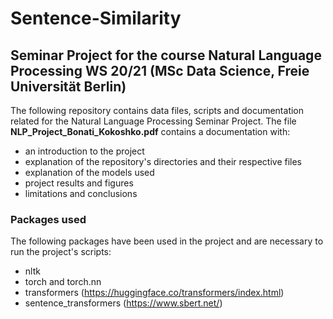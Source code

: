 # Sentence-Similarity
## Seminar Project for the course Natural Language Processing WS 20/21 (MSc Data Science, Freie Universität Berlin)

The following repository contains data files, scripts and documentation related for the Natural Language Processing Seminar Project. The file **NLP_Project_Bonati_Kokoshko.pdf** contains a documentation with:
- an introduction to the project
- explanation of the repository's directories and their respective files 
- explanation of the models used
- project results and figures
- limitations and conclusions

### Packages used

The following packages have been used in the project and are necessary to run the project's scripts: 
- nltk
- torch and torch.nn
- transformers (https://huggingface.co/transformers/index.html)
- sentence_transformers (https://www.sbert.net/)
